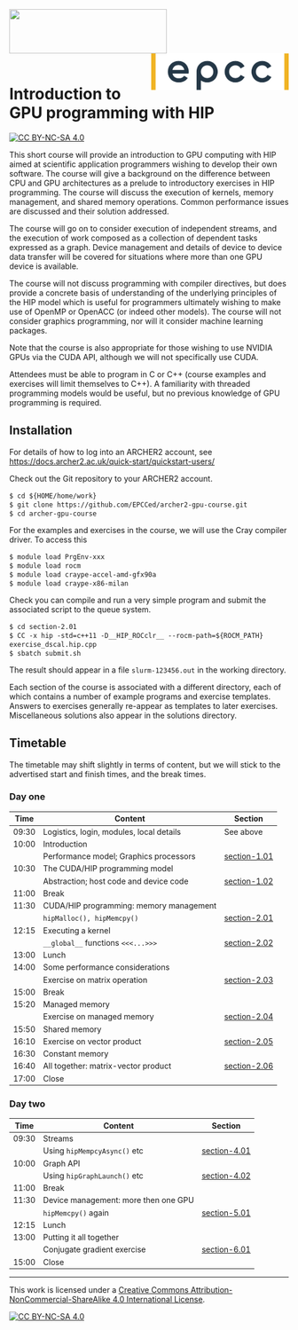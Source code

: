 
<img src="./images/archer2_logo.png" align="left" width="284" height="80" />
<img src="./images/epcc_logo.png" align="right" width="248" height="66" />

<br /><br /><br /><br />

# Introduction to GPU programming with HIP

[![CC BY-NC-SA 4.0][cc-by-nc-sa-shield]][cc-by-nc-sa]

This short course will provide an introduction to GPU computing with HIP
aimed at scientific application programmers wishing to develop their own
software. The course will give a background on the difference between CPU
and GPU architectures as a prelude to introductory exercises in HIP
programming. The course will discuss the execution of kernels, memory
management, and shared memory operations. Common performance issues are
discussed and their solution addressed.

<!-- Profiling will be introduced via
the current AMD tools. -->

The course will go on to consider execution of independent streams, and
the execution of work composed as a collection of dependent tasks expressed
as a graph. Device management and details of device to device data transfer
will be covered for situations where more than one GPU device is available.
<!-- HIP-aware MPI will be covered. -->

The course will not discuss programming with compiler directives, but does
provide a concrete basis of understanding of the underlying principles of
the HIP model which is useful for programmers ultimately wishing to make
use of OpenMP or OpenACC (or indeed other models). The course will not
consider graphics programming, nor will it consider machine learning
packages.

Note that the course is also appropriate for those wishing to use NVIDIA GPUs
via the CUDA API, although we will not specifically use CUDA.

Attendees must be able to program in C or C++ (course examples and
exercises will limit themselves to C++). A familiarity with threaded
programming models would be useful, but no previous knowledge of GPU
programming is required.

## Installation

For details of how to log into an ARCHER2 account, see
https://docs.archer2.ac.uk/quick-start/quickstart-users/

Check out the Git repository to your ARCHER2 account.
```
$ cd ${HOME/home/work}
$ git clone https://github.com/EPCCed/archer2-gpu-course.git
$ cd archer-gpu-course
```
For the examples and exercises in the course, we will use the
Cray compiler driver. To access this
```
$ module load PrgEnv-xxx
$ module load rocm
$ module load craype-accel-amd-gfx90a
$ module load craype-x86-milan
```
Check you can compile and run a very simple program
and submit the associated script to the queue system.
```
$ cd section-2.01
$ CC -x hip -std=c++11 -D__HIP_ROCclr__ --rocm-path=${ROCM_PATH} exercise_dscal.hip.cpp
$ sbatch submit.sh
```
The result should appear in a file `slurm-123456.out` in the working
directory.

Each section of the course is associated with a different directory, each
of which contains a number of example programs and exercise templates.
Answers to exercises generally re-appear as templates to later exercises.
Miscellaneous solutions also appear in the solutions directory.


## Timetable

The timetable may shift slightly in terms of content, but we will stick to
the advertised start and finish times, and the break times.


### Day one

| Time  | Content                                  | Section                      |
|-------|------------------------------------------|------------------------------|
| 09:30 | Logistics, login, modules, local details | See above                    |
| 10:00 | Introduction                             |                              |
|       | Performance model; Graphics processors   | [section-1.01](section-1.01) |
| 10:30 | The CUDA/HIP programming model           |                              |
|       | Abstraction; host code and device code   | [section-1.02](section-1.02) |
| 11:00 | Break                                    |                              |
| 11:30 | CUDA/HIP programming: memory management  |                              |
|       | `hipMalloc(), hipMemcpy()`              | [section-2.01](section-2.01) |
| 12:15 | Executing a kernel                       |                              |
|       | `__global__` functions `<<<...>>>`       | [section-2.02](section-2.02) |
| 13:00 | Lunch                                    |                              |
| 14:00 | Some performance considerations          |                              |
|       | Exercise on matrix operation             | [section-2.03](section-2.03) |
| 15:00 | Break                                    |                              |
| 15:20 | Managed memory                           |                              |
|       | Exercise on managed memory               | [section-2.04](section-2.04) |
| 15:50 | Shared memory                            |                              |
| 16:10 | Exercise on vector product               | [section-2.05](section-2.05) |
| 16:30 | Constant memory                          |                              |
| 16:40 | All together: matrix-vector product      | [section-2.06](section-2.06) |
| 17:00 | Close                                    |                              |


### Day two


| Time  | Content                                  | Section                      |
|-------|------------------------------------------|------------------------------|
| 09:30 | Streams                                  |                              |
|       | Using `hipMempcyAsync()` etc            | [section-4.01](section-4.01) |
| 10:00 | Graph API                                |                              |
|       | Using `hipGraphLaunch()` etc            | [section-4.02](section-4.02) |
| 11:00 | Break                                    |                              |
| 11:30 | Device management: more then one GPU     |                              |
|       | `hipMemcpy()` again                     | [section-5.01](section-5.01) |
| 12:15 | Lunch                                    |                              |
| 13:00 | Putting it all together                  |                              |
|       | Conjugate gradient exercise              | [section-6.01](section-6.01) |
| 15:00 | Close                                    |                              |                                 |                              |



---
This work is licensed under a
[Creative Commons Attribution-NonCommercial-ShareAlike 4.0 International License][cc-by-nc-sa].

[cc-by-nc-sa]: http://creativecommons.org/licenses/by-nc-sa/4.0/
[cc-by-nc-sa-image]: https://licensebuttons.net/l/by-nc-sa/4.0/88x31.png
[cc-by-nc-sa-shield]: https://img.shields.io/badge/License-CC%20BY--NC--SA%204.0-lightgrey.svg

[![CC BY-NC-SA 4.0][cc-by-nc-sa-image]][cc-by-nc-sa]

